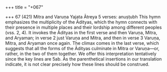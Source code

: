 +++
title = "+067"

+++
67 (421)
Mitra and Varuṇa
Yajata Ātreya
5 verses: anuṣṭubh
This hymn emphasizes the multiplicity of the Ādityas, which the hymn connects  with their presence in multiple places and their lordship among different peoples  (vss. 2, 4). It invokes the Ādityas in the first verse and then Varuṇa, Mitra, and  Aryaman; in verse 2 just Varuṇa and Mitra, and then in verse 3 Varuṇa, Mitra, and  Aryaman once again. The climax comes in the last verse, which suggests that all  the forms of the Ādityas culminate in Mitra or Varuṇa—or, rather, in the two of  them together. We offer this interpretation tentatively since the key lines are 5ab. As  the parenthetical insertions in our translation indicate, it is not clear precisely how  these lines should be construed.
